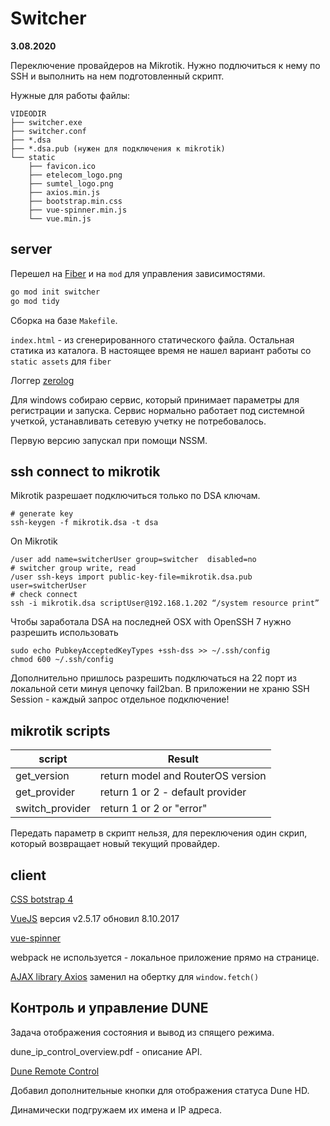 Switcher
========

**3.08.2020**

Переключение провайдеров на Mikrotik. Нужно подлючиться к нему по SSH
и выполнить на нем подготовленный скрипт.

Нужные для работы файлы:

    VIDEODIR
    ├── switcher.exe
    ├── switcher.conf
    ├── *.dsa
    ├── *.dsa.pub (нужен для подключения к mikrotik)
    └── static
        ├── favicon.ico
        ├── etelecom_logo.png
        ├── sumtel_logo.png
        ├── axios.min.js
        ├── bootstrap.min.css
        ├── vue-spinner.min.js
        └── vue.min.js
    
server
------

Перешел на [Fiber](https://github.com/gofiber/fiber) и на `mod` для
управления зависимостями.

```bash   
go mod init switcher
go mod tidy
```

Сборка на базе `Makefile`.

`index.html` - из сгенерированного статического файла. Остальная статика из
каталога. В настоящее время не нашел вариант работы со `static assets` для `fiber` 

Логгер [zerolog](https://github.com/rs/zerolog)

Для windows собираю сервис, который принимает параметры для регистрации и запуска.
Сервис нормально работает под системной учеткой, устанавливать сетевую учетку не потребовалось.

Первую версию запускал при помощи NSSM.

ssh connect to mikrotik
-----------------------

Mikrotik разрешает подключиться только по DSA ключам.

    # generate key
    ssh-keygen -f mikrotik.dsa -t dsa

On Mikrotik

    /user add name=switcherUser group=switcher  disabled=no
    # switcher group write, read
    /user ssh-keys import public-key-file=mikrotik.dsa.pub user=switcherUser
    # check connect
    ssh -i mikrotik.dsa scriptUser@192.168.1.202 “/system resource print”

Чтобы заработала DSA на последней OSX with OpenSSH 7 нужно разрешить
использовать

    sudo echo PubkeyAcceptedKeyTypes +ssh-dss >> ~/.ssh/config
    chmod 600 ~/.ssh/config

Дополнительно пришлось разрешить подключаться на 22 порт из локальной
сети минуя цепочку fail2ban. В приложении не храню SSH Session - 
каждый запрос отдельное подключение!

mikrotik scripts
----------------

script          | Result
--------------- | ---------------------------------
get_version     | return model and RouterOS version
get_provider    | return 1 or 2 - default provider
switch_provider | return 1 or 2 or "error"

Передать параметр в скрипт нельзя, для переключения один
скрип, который возвращает новый текущий провайдер.

client
------

[CSS botstrap 4](https://getbootstrap.com/)

[VueJS](https://vuejs.org/) версия v2.5.17 обновил 8.10.2017

[vue-spinner](https://github.com/greyby/vue-spinner)

webpack не используется - локальное приложение прямо на странице.

[AJAX library Axios](https://github.com/axios/axios) заменил на обертку для `window.fetch()`

Контроль и управление DUNE
--------------------------

Задача отображения состояния и вывод из спящего режима.

dune_ip_control_overview.pdf - описание API.

[Dune Remote Control](http://dune-hd.com/support/rc/)

Добавил дополнительные кнопки для отображения статуса Dune HD.

Динамически подгружаем их имена и IP адреса.
